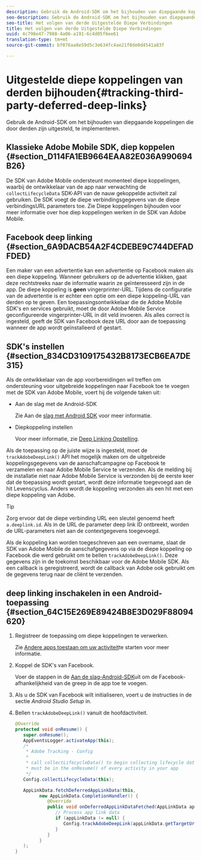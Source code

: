 ```yaml
---
description: Gebruik de Android-SDK om het bijhouden van diepgaande koppelingen die door derden zijn uitgesteld, te implementeren.
seo-description: Gebruik de Android-SDK om het bijhouden van diepgaande koppelingen die door derden zijn uitgesteld, te implementeren.
seo-title: Het volgen van derde Uitgestelde Diepe Verbindingen
title: Het volgen van derde Uitgestelde Diepe Verbindingen
uuid: 4c798e47-7988-4a06-a191-6c4d05f6ee61
translation-type: tm+mt
source-git-commit: bf076aa8e59d5c3e634fc4ae21f0de0d4541a83f

---
```



# Uitgestelde diepe koppelingen van derden bijhouden{#tracking-third-party-deferred-deep-links}

Gebruik de Android-SDK om het bijhouden van diepgaande koppelingen die door derden zijn uitgesteld, te implementeren.

## Klassieke Adobe Mobile SDK, diep koppelen {#section_D114FA1EB9664EAA82E036A990694B26}

De SDK van Adobe Mobile ondersteunt momenteel diepe koppelingen, waarbij de ontwikkelaar van de app naar verwachting de `collectLifecycleData` SDK-API van de nauw gekoppelde activiteit zal gebruiken. De SDK voegt de diepe verbindingsgegevens van de diepe verbindingsURL parameters toe. Zie Diepe koppelingen [](/help/android/acquisition-main/tracking-deep-links/tracking-deep-links.md)bijhouden voor meer informatie over hoe diep koppelingen werken in de SDK van Adobe Mobile.

## Facebook deep linking {#section_6A9DACB54A2F4CDEBE9C744DEFADFDED}

Een maker van een advertentie kan een advertentie op Facebook maken als een diepe koppeling. Wanneer gebruikers op de advertentie klikken, gaat deze rechtstreeks naar de informatie waarin ze geïnteresseerd zijn in de app. De diepe koppeling is **geen** vingerprinter-URL. Tijdens de configuratie van de advertentie is er echter een optie om een diepe koppeling-URL van derden op te geven. Een toepassingsontwikkelaar die de Adobe Mobile SDK&#39;s en services gebruikt, moet de door Adobe Mobile Service geconfigureerde vingerprinter-URL in dit veld invoeren. Als alles correct is ingesteld, geeft de SDK van Facebook deze URL door aan de toepassing wanneer de app wordt geïnstalleerd of gestart.

## SDK&#39;s instellen {#section_834CD3109175432B8173ECB6EA7DE315}

Als de ontwikkelaar van de app voorbereidingen wil treffen om ondersteuning voor uitgebreide koppelingen naar Facebook toe te voegen met de SDK van Adobe Mobile, voert hij de volgende taken uit:

* Aan de slag met de Android-SDK

   Zie Aan de [slag met Android SDK](https://developers.facebook.com/docs/android/getting-started) voor meer informatie.

* Diepkoppeling instellen

   Voor meer informatie, zie [Deep Linking Opstelling](https://developers.facebook.com/docs/app-ads/deep-linking#os).

Als de toepassing op de juiste wijze is ingesteld, moet de `trackAdobeDeepLink()` API het mogelijk maken om de uitgebreide koppelingsgegevens van de aanschafcampagne op Facebook te verzamelen en naar Adobe Mobile Service te verzenden. Als de melding bij de installatie niet naar Adobe Mobile Service is verzonden bij de eerste keer dat de toepassing wordt gestart, wordt deze informatie toegevoegd aan de hit Levenscyclus. Anders wordt de koppeling verzonden als een hit met een diepe koppeling van Adobe.

>[!TIP]
>
>Zorg ervoor dat de diepe verbinding URL een sleutel genoemd heeft `a.deeplink.id`. Als in de URL de parameter deep link ID ontbreekt, worden de URL-parameters niet aan de contextgegevens toegevoegd.

Als de koppeling kan worden toegeschreven aan een overname, slaat de SDK van Adobe Mobile de aanschafgegevens op via de diepe koppeling op Facebook die werd gebruikt om te bellen `trackAdobeDeepLink()`. Deze gegevens zijn in de toekomst beschikbaar voor de Adobe Mobile SDK. Als een callback is geregistreerd, wordt de callback van Adobe ook gebruikt om de gegevens terug naar de cliënt te verzenden.

## deep linking inschakelen in een Android-toepassing {#section_64C15E269E89424B8E3D029F88094620}

1. Registreer de toepassing om diepe koppelingen te verwerken.

   Zie [Andere apps toestaan om uw activiteit](https://developer.android.com/training/basics/intents/filters.html)te starten voor meer informatie.

1. Koppel de SDK&#39;s van Facebook.

   Voer de stappen in de [Aan de slag-Android-SDK](https://developers.facebook.com/docs/android/getting-started)uit om de Facebook-afhankelijkheid van de greep in de app toe te voegen.

1. Als u de SDK van Facebook wilt initialiseren, voert u de instructies in de sectie *Android Studio Setup* in.
1. Bellen `trackAdobeDeepLink()` vanuit de hoofdactiviteit.

   ```java
   @Override 
   protected void onResume() { 
      super.onResume(); 
      AppEventsLogger.activateApp(this); 
      /* 
       * Adobe Tracking - Config 
       * 
       * call collectLifecycleData() to begin collecting lifecycle data 
       * must be in the onResume() of every activity in your app 
       */ 
      Config.collectLifecycleData(this);
   
      AppLinkData.fetchDeferredAppLinkData(this, 
            new AppLinkData.CompletionHandler() { 
               @Override 
               public void onDeferredAppLinkDataFetched(AppLinkData appLinkData) { 
                  // Process app link data 
                  if (appLinkData != null) { 
                     Config.trackAdobeDeepLink(appLinkData.getTargetUri()); 
                  } 
               } 
            } 
      ); 
   }
   ```

